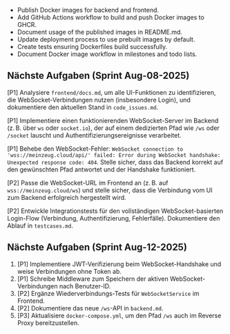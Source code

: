 - Publish Docker images for backend and frontend.
- Add GitHub Actions workflow to build and push Docker images to GHCR.
- Document usage of the published images in README.md.
- Update deployment process to use prebuilt images by default.
- Create tests ensuring Dockerfiles build successfully.
- Document Docker image workflow in milestones and todo lists.

## Nächste Aufgaben (Sprint Aug-08-2025)

[P1] Analysiere `frontend/docs.md`, um alle UI-Funktionen zu identifizieren, die WebSocket-Verbindungen nutzen (insbesondere Login), und dokumentiere den aktuellen Stand in `code_issues.md`.

[P1] Implementiere einen funktionierenden WebSocket-Server im Backend (z. B. über `ws` oder `socket.io`), der auf einem dedizierten Pfad wie `/ws` oder `/socket` lauscht und Authentifizierungsereignisse verarbeitet.

[P1] Behebe den WebSocket-Fehler: `WebSocket connection to 'wss://meinzeug.cloud/api/' failed: Error during WebSocket handshake: Unexpected response code: 404`. Stelle sicher, dass das Backend korrekt auf den gewünschten Pfad antwortet und der Handshake funktioniert.

[P2] Passe die WebSocket-URL im Frontend an (z. B. auf `wss://meinzeug.cloud/ws`) und stelle sicher, dass die Verbindung vom UI zum Backend erfolgreich hergestellt wird.

[P2] Entwickle Integrationstests für den vollständigen WebSocket-basierten Login-Flow (Verbindung, Authentifizierung, Fehlerfälle). Dokumentiere den Ablauf in `testcases.md`.

## Nächste Aufgaben (Sprint Aug-12-2025)
1. [P1] Implementiere JWT-Verifizierung beim WebSocket-Handshake und weise Verbindungen ohne Token ab.
2. [P1] Schreibe Middleware zum Speichern der aktiven WebSocket-Verbindungen nach Benutzer-ID.
3. [P2] Ergänze Wiederverbindungs-Tests für `WebSocketService` im Frontend.
4. [P2] Dokumentiere das neue `/ws`-API in `backend.md`.
5. [P3] Aktualisiere `docker-compose.yml`, um den Pfad `/ws` auch im Reverse Proxy bereitzustellen.
